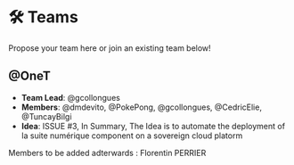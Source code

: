 # 🛠 Teams 

Propose your team here or join an existing team below!

## @OneT

- **Team Lead**: @gcollongues 
- **Members**: @dmdevito, @PokePong, @gcollongues, @CedricElie, @TuncayBilgi 
- **Idea**: ISSUE #3, In Summary, The Idea is to automate the deployment of la suite numérique component on a sovereign cloud platorm

Members to be added adterwards : Florentin PERRIER
